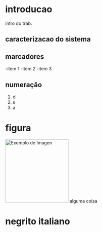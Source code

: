 # introducao

intro do trab.
## caracterizacao do sistema


## marcadores
-item 1
-item 2
-item 3

## numeração 
1. d
2. s
3. a

# figura 
<img src="https://bangkok.nyc3.cdn.digitaloceanspaces.com/20230600_s1_webp_o_05/sticker-fan_10659514_o.webp" alt="Exemplo de Imagen" width="200" > alguma coisa

# negrito italiano


